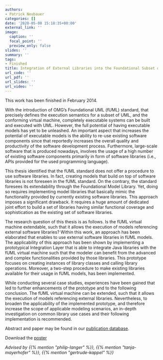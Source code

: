 ```yaml
---
authors:
- Patrick Neubauer
categories: []
date: '2020-05-08 15:18:35+00:00'
external_link: ''
image:
  caption: ''
  focal_point: ''
  preview_only: false
slides: ''
summary: ''
tags:
- Finished
title: Integration of External Libraries into the Foundational Subset of UML
url_code: ''
url_pdf: ''
url_slides: ''
url_video: ''
---
```


This work has been finished in February 2014.

With the introduction of OMG’s Foundational UML (fUML) standard, that precisely defines the execution semantics for a subset of UML, and the conforming virtual machine, completely executable systems can be built and executed with UML. However, the full potential of having executable models has yet to be unleashed. An important aspect that increases the potential of executable models is the ability to re-use existing software components since that reportedly increases the overall quality and productivity of the software development process. Furthermore, large-scale software that is produced nowadays, involves the usage of a high number of existing software components primarily in form of software libraries (i.e., APIs provided for the used programming language).

This thesis identified that the fUML standard does not offer a procedure to use software libraries. In fact, creating models that build on top of software libraries is not foreseen in the fUML standard. On the contrary, the standard foresees its extendability through the Foundational Model Library. Yet, doing so requires implementing model libraries that basically mimic the functionality provided by currently existing software libraries. This approach imposes a significant drawback. It requires a huge amount of dedicated joint effort to build a set of libraries having similar functional coverage and sophistication as the existing set of software libraries.

The research question of this thesis is as follows. Is the fUML virtual machine extendable, such that it allows the execution of models referencing external software libraries? Within this work, an approach has been elaborated that enables to use external software libraries in fUML models. The applicability of this approach has been shown by implementing a prototypical Integration Layer that is able to integrate Java libraries with the fUML virtual machine such that the modeler can benefit from the advanced and complex functionalities provided by those libraries. This prototype focuses on creating instances of library classes and calling library operations. Moreover, a two-step procedure to make existing libraries available for their usage in fUML models, has been implemented.

While conducting several case studies, experiences have been gained that led to further enhancements of the prototype and to the following conclusion. The fUML virtual machine can be extended, such that it allows the execution of models referencing external libraries. Nevertheless, to broaden the applicability of the implemented prototype, and therefore increase the scope of applicable modeling scenarios, an in-depth investigation on common library use cases and their following implementation is recommended.

Abstract and paper may be found in our <a class="external" href="http://publik.tuwien.ac.at/showentry.php?ID=227306&amp;lang=2">publication database</a>.

 Download the [poster](https://www.big.tuwien.ac.at/app/uploads/2016/10/Neubauer_poster.pdf)

*Advised by {{% mention "philip-langer" %}}, {{% mention "tanja-mayerhofer" %}}, {{% mention "gertrude-kappel" %}}*